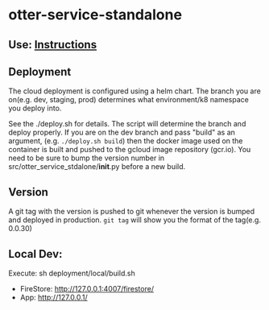 # otter-service-standalone

## Use: [Instructions](https://docs.google.com/document/d/1Hih6No17ffvLcNImf8uOueRSo0UT-fvEIDMFUhfLSPk/edit)

## Deployment
The cloud deployment is configured using a helm chart. The branch you are on(e.g. dev, staging, prod) determines what environment/k8 namespace you deploy into.

See the ./deploy.sh for details. The script will determine the branch and 
deploy properly. If you are on the dev branch and pass "build" as an argument,
(e.g. `./deploy.sh build`) then the docker image used on the container is built and pushed to the gcloud image repository (gcr.io). You need to be sure to bump
the version number in src/otter_service_stdalone/__init__.py before a new build.

## Version
A git tag with the version is pushed to git whenever the version is bumped and
deployed in production. `git tag` will show you the format of the tag(e.g. 0.0.30)

## Local Dev:
Execute: sh deployment/local/build.sh
- FireStore: http://127.0.0.1:4007/firestore/
- App: http://127.0.0.1/
